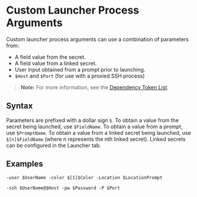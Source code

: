 [title]: # (Custom Launcher Process Arguments)
[tags]: # (Launcher, Process Arguments)
[priority]: # (1000)
[redirect]: # (CustomLauncherProcessArguments,MacCustomLauncherProcessArguments)

# Custom Launcher Process Arguments

Custom launcher process arguments can use a combination of parameters from:

- A field value from the secret.
- A field value from a linked secret.
- User input obtained from a prompt prior to launching.
- `$Host` and `$Port` (for use with a proxied SSH process)

> **Note:** For more information, see the [Dependency Token List](../../../api-scripting/dependency-tokens/index.md).

## Syntax

Parameters are prefixed with a dollar sign `$`. To obtain a value from the secret being launched, use `$FieldName`. To obtain a value from a prompt, use `$PromptName`. To obtain a value from a linked secret being launched, use `$[n]$FieldName` (where n represents the nth linked secret). Linked secrets can be configured in the Launcher tab.

## Examples

`-user $UserName -color $[1]$Color -Location $LocationPrompt`

`-ssh $UserName@$Host -pw $Password -P $Port`